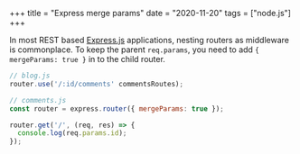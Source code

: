 +++
title = "Express merge params"
date = "2020-11-20"
tags = ["node.js"]
+++

In most REST based [Express.js](https://expressjs.com/) applications, nesting routers as middleware is commonplace. To keep the parent `req.params`, you need to add `{ mergeParams: true }` in to the child router.

```js
// blog.js
router.use('/:id/comments' commentsRoutes);

// comments.js
const router = express.router({ mergeParams: true });

router.get('/', (req, res) => {
  console.log(req.params.id);
});
```